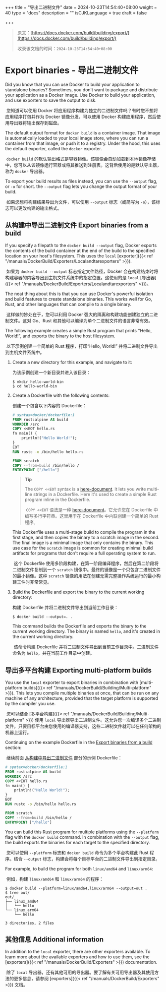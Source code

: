 +++
title = "导出二进制文件"
date = 2024-10-23T14:54:40+08:00
weight = 40
type = "docs"
description = ""
isCJKLanguage = true
draft = false

+++

> 原文：[https://docs.docker.com/build/building/export/](https://docs.docker.com/build/building/export/)
>
> 收录该文档的时间：`2024-10-23T14:54:40+08:00`

# Export binaries - 导出二进制文件

Did you know that you can use Docker to build your application to standalone binaries? Sometimes, you don’t want to package and distribute your application as a Docker image. Use Docker to build your application, and use exporters to save the output to disk.

​	您知道可以使用 Docker 将应用程序构建为独立的二进制文件吗？有时您不想将应用程序打包并作为 Docker 镜像分发，可以使用 Docker 构建应用程序，然后使用导出器将输出保存到磁盘。

The default output format for `docker build` is a container image. That image is automatically loaded to your local image store, where you can run a container from that image, or push it to a registry. Under the hood, this uses the default exporter, called the `docker` exporter.

​	`docker build` 的默认输出格式是容器镜像。该镜像会自动加载到本地镜像存储中，您可以从该镜像运行容器或将其推送到注册表。这背后使用的是默认导出器，称为 `docker` 导出器。

To export your build results as files instead, you can use the `--output` flag, or `-o` for short. the `--output` flag lets you change the output format of your build.

​	如果您想将构建结果导出为文件，可以使用 `--output` 标志（或简写为 `-o`），该标志可以更改构建的输出格式。

## 从构建中导出二进制文件 Export binaries from a build

If you specify a filepath to the `docker build --output` flag, Docker exports the contents of the build container at the end of the build to the specified location on your host's filesystem. This uses the `local` [exporter]({{< ref "/manuals/DockerBuild/Exporters/Localandtarexporters" >}}).

​	如果为 `docker build --output` 标志指定文件路径，Docker 会在构建结束时将构建容器的内容导出到主机文件系统中的指定位置。这使用的是 `local` [导出器]({{< ref "/manuals/DockerBuild/Exporters/Localandtarexporters" >}})。

The neat thing about this is that you can use Docker's powerful isolation and build features to create standalone binaries. This works well for Go, Rust, and other languages that can compile to a single binary.

​	这样做的妙处在于，您可以利用 Docker 强大的隔离和构建功能创建独立的二进制文件。这对 Go、Rust 和其他可以编译为单个二进制文件的语言非常有效。

The following example creates a simple Rust program that prints "Hello, World!", and exports the binary to the host filesystem.

​	以下示例创建一个简单的 Rust 程序，打印“Hello, World!” 并将二进制文件导出到主机文件系统中。

1. Create a new directory for this example, and navigate to it:

   为该示例创建一个新目录并进入该目录：

   ```console
   $ mkdir hello-world-bin
   $ cd hello-world-bin
   ```

2. Create a Dockerfile with the following contents:

   创建一个包含以下内容的 Dockerfile：

   ```Dockerfile
   # syntax=docker/dockerfile:1
   FROM rust:alpine AS build
   WORKDIR /src
   COPY <<EOT hello.rs
   fn main() {
       println!("Hello World!");
   }
   EOT
   RUN rustc -o /bin/hello hello.rs
   
   FROM scratch
   COPY --from=build /bin/hello /
   ENTRYPOINT ["/hello"]
   ```

   > **Tip**
   >
   > The `COPY <<EOT` syntax is a [here-document](https://docs.docker.com/reference/dockerfile/#here-documents). It lets you write multi-line strings in a Dockerfile. Here it's used to create a simple Rust program inline in the Dockerfile.
   >
   > ​	`COPY <<EOT` 语法是一种 [here-document](https://docs.docker.com/reference/dockerfile/#here-documents)。它允许您在 Dockerfile 中编写多行字符串。这里用于在 Dockerfile 中内联创建一个简单的 Rust 程序。

   This Dockerfile uses a multi-stage build to compile the program in the first stage, and then copies the binary to a scratch image in the second. The final image is a minimal image that only contains the binary. This use case for the `scratch` image is common for creating minimal build artifacts for programs that don't require a full operating system to run.

   ​	这个 Dockerfile 使用多阶段构建，在第一阶段编译程序，然后在第二阶段将二进制文件复制到一个 `scratch` 镜像中。最终的镜像是一个只包含二进制文件的最小镜像。这种 `scratch` 镜像的用法在创建无需完整操作系统运行的最小构建工件时非常常见。

3. Build the Dockerfile and export the binary to the current working directory:

   构建 Dockerfile 并将二进制文件导出到当前工作目录：

   ```console
   $ docker build --output=. .
   ```

   This command builds the Dockerfile and exports the binary to the current working directory. The binary is named `hello`, and it's created in the current working directory.
   
   ​	该命令构建 Dockerfile 并将二进制文件导出到当前工作目录中。二进制文件命名为 `hello`，并在当前工作目录中创建。

## 导出多平台构建 Exporting multi-platform builds

You use the `local` exporter to export binaries in combination with [multi-platform builds]({{< ref "/manuals/DockerBuild/Building/Multi-platform" >}}). This lets you compile multiple binaries at once, that can be run on any machine of any architecture, provided that the target platform is supported by the compiler you use.

​	您可以结合 [多平台构建]({{< ref "/manuals/DockerBuild/Building/Multi-platform" >}}) 使用 `local` 导出器导出二进制文件。这允许您一次编译多个二进制文件，只要目标平台由您使用的编译器支持，这些二进制文件就可以在任何架构的机器上运行。

Continuing on the example Dockerfile in the [Export binaries from a build](https://docs.docker.com/build/building/export/#export-binaries-from-a-build) section:

​	继续前面 [从构建中导出二进制文件](https://docs.docker.com/build/building/export/#export-binaries-from-a-build) 部分的示例 Dockerfile：

```dockerfile
# syntax=docker/dockerfile:1
FROM rust:alpine AS build
WORKDIR /src
COPY <<EOT hello.rs
fn main() {
    println!("Hello World!");
}
EOT
RUN rustc -o /bin/hello hello.rs

FROM scratch
COPY --from=build /bin/hello /
ENTRYPOINT ["/hello"]
```

You can build this Rust program for multiple platforms using the `--platform` flag with the `docker build` command. In combination with the `--output` flag, the build exports the binaries for each target to the specified directory.

​	您可以使用 `--platform` 标志和 `docker build` 命令为多个平台构建此 Rust 程序。结合 `--output` 标志，构建会将每个目标平台的二进制文件导出到指定目录。

For example, to build the program for both `linux/amd64` and `linux/arm64`:

​	例如，构建 `linux/amd64` 和 `linux/arm64` 的程序：

```console
$ docker build --platform=linux/amd64,linux/arm64 --output=out .
$ tree out/
out/
├── linux_amd64
│   └── hello
└── linux_arm64
    └── hello

3 directories, 2 files
```

## 其他信息 Additional information

In addition to the `local` exporter, there are other exporters available. To learn more about the available exporters and how to use them, see the [exporters]({{< ref "/manuals/DockerBuild/Exporters" >}}) documentation.

​	除了 `local` 导出器，还有其他可用的导出器。要了解有关可用导出器及其使用方法的更多信息，请参阅 [exporters]({{< ref "/manuals/DockerBuild/Exporters" >}}) 文档。

